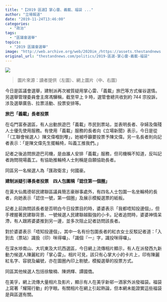 ```yaml
---
title: "【2019 區選】掌心雷、義載、福袋 ..."
author: "立場報道"
date: "2019-11-24T13:46:00"
categories:
  - "政治"
tags:
  - "區議會選舉"
topics:
  - "2019 區議會選舉"
image: "http://web.archive.org/web/2020im_/https://assets.thestandnews.com/media/photos/Untitled-1-05_pHXFN_NxIdafA.png"
original_url: "thestandnews.com/politics/2019-區選-掌心雷-義載-福袋"
---
```

![](http://web.archive.org/web/2020im_/https://assets.thestandnews.com/media/photos/Untitled-1-05_pHXFN_NxIdafA.png)
> 圖片來源：讀者提供（左圖）、網上圖片（中、右圖）

今日是區議會選舉，建制派再次被質疑用掌心雷、「義載」旅巴等方式催谷選情。另選舉管理委員會主席馮驊稱，截至早上 9 時，選管會總共收到約 744 宗投訴，涉及選舉廣告、拉票活動、投票安排等。

**旅巴「義載」長者投票**

在屯門富泰選區，有人出動旅遊巴「義載」市民到票站，並表明長者、孕婦及傷殘人士優先使用服務。有使用「義載」服務的長者向《立場新聞》表示，今日是從「（工聯會候選人）陳文偉嗰到嚟」，她被呼籲要投票予陳文偉。另一名長者則向記者表示：「是陳文偉先生擺輪椅，叫義工推我們。」

記者之後追問旅遊巴司機，是由誰人安排「義載」服務，但司機稱不知道，反叫記者詢問現場義工。有協助推輪椅人士則稱是自願協助長者。

同區另一名候選人為「匯政衛言」何國豪。

**建制派疑引導長者投票　四人包圍稱「認住第一個圈」**

在黃大仙鳳德邨民建聯區議員簡志豪辦事處外，有四名人士包圍一名坐輪椅的長者，向她表示「認住一號，第一個圈」及展示模擬選票的紙板。

記者上前詢問該長者是否明白今日投票目的時，婆婆表示「我都唔知投邊個」，但手裡握著民建聯背景、一號候選人民建聯越毅強的小卡。記者追問時，婆婆神情呆滯，有人跟將婆婆推到另一邊，並多次阻止記者訪問該長者。

對於婆婆表示「唔知投邊個」，其中一名有份包圍長者的紅衣女士反駁記者道：「入到去（票站）識扱（印）咪得囉」、「識個『一』字，識投咪得囉」。

在深水埗南山、大坑東及大坑西選區，今日網上流傳相片顯示，有人在派發西九新動力候選人陳麗紅的「掌心雷」。相片可見，該只有心掌大小的卡片上，印有陳麗紅名字、容貌及編號，亦在圖圈內印上剔號，模擬選舉的投票方式。

同區其他候選人包括徐駿楠、陳炳輝、譚國僑。

在美孚，網上流傳大量相片及影片，顯示有人在美孚新邨一酒家外派發福袋。福袋上寫著「耀陽行動」的字眼。有關相片在網上引起熱論，但本網未能證實這些福袋是與區選有關。